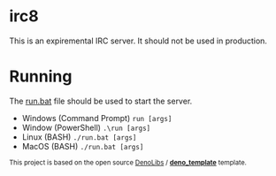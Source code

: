 # irc8

This is an expiremental IRC server. It should not be used in production.

# Running

The [run.bat](https://github.com/ozjd/irc8/blob/master/run.bat) file should be used to start the server.<br>

* Windows (Command Prompt)
    ```run [args]```
* Window (PowerShell)
    ```.\run [args]```
* Linux (BASH)
    ```./run.bat [args]```
* MacOS (BASH)
    ```./run.bat [args]```

<sup>This project is based on the open source [DenoLibs](https://github.com/denolibs) / **[deno_template](https://github.com/denolibs/deno_template)** template.</sup>
